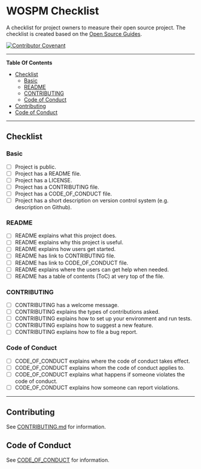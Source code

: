 # WOSPM Checklist

A checklist for project owners to measure their open source project. The checklist is created based on the [Open Source Guides](https://opensource.guide/).

[![Contributor Covenant](https://img.shields.io/badge/Contributor%20Covenant-v1.4%20adopted-ff69b4.svg)](code-of-conduct.md)

---
<!-- START doctoc generated TOC please keep comment here to allow auto update -->
<!-- DON'T EDIT THIS SECTION, INSTEAD RE-RUN doctoc TO UPDATE -->
**Table Of Contents**

- [Checklist](#checklist)
  - [Basic](#basic)
  - [README](#readme)
  - [CONTRIBUTING](#contributing)
  - [Code of Conduct](#code-of-conduct)
- [Contributing](#contributing)
- [Code of Conduct](#code-of-conduct-1)

<!-- END doctoc generated TOC please keep comment here to allow auto update -->
---

## Checklist

### Basic
- [ ] Project is public.
- [ ] Project has a README file.
- [ ] Project has a LICENSE.
- [ ] Project has a CONTRIBUTING file.
- [ ] Project has a CODE_OF_CONDUCT file.
- [ ] Project has a short description on version control system (e.g. description on Github).

### README
- [ ] README explains what this project does.
- [ ] README explains why this project is useful.
- [ ] README explains how users get started.
- [ ] README has link to CONTRIBUTING file.
- [ ] README has link to CODE_OF_CONDUCT file.
- [ ] README explains where the users can get help when needed.
- [ ] README has a table of contents (ToC) at very top of the file.

### CONTRIBUTING
- [ ] CONTRIBUTING has a welcome message.
- [ ] CONTRIBUTING explains the types of contributions asked.
- [ ] CONTRIBUTING explains how to set up your environment and run tests.
- [ ] CONTRIBUTING explains how to suggest a new feature.
- [ ] CONTRIBUTING explains how to file a bug report.

### Code of Conduct
- [ ] CODE_OF_CONDUCT explains where the code of conduct takes effect.
- [ ] CODE_OF_CONDUCT explains whom the code of conduct applies to.
- [ ] CODE_OF_CONDUCT explains what happens if someone violates the code of conduct.
- [ ] CODE_OF_CONDUCT explains how someone can report violations.

---

## Contributing
See [CONTRIBUTING.md](CONTRIBUTING.md) for information.


## Code of Conduct
See [CODE_OF_CONDUCT](CODE_OF_CONDUCT) for information.
